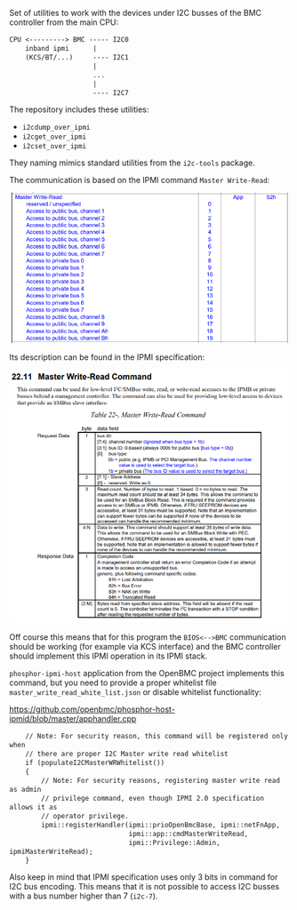 Set of utilities to work with the devices under I2C busses of the BMC controller from the main CPU:
```
CPU <---------> BMC ----- I2C0
    inband ipmi      |
    (KCS/BT/...)     ---- I2C1
                     |
                     ...
                     |
                     ---- I2C7
```

The repository includes these utilities:
- `i2cdump_over_ipmi`
- `i2cget_over_ipmi`
- `i2cset_over_ipmi`

They naming mimics standard utilities from the `i2c-tools` package.

The communication is based on the IPMI command `Master Write-Read`:

![ipmi1.png](ipmi1.png?raw=true "ipmi1")

Its description can be found in the IPMI specification:

![ipmi2.png](ipmi2.png?raw=true "ipmi2")

Off course this means that for this program the `BIOS<-->BMC` communication should be working (for example via KCS interface) and the BMC controller should implement this IPMI operation in its IPMI stack.

`phosphor-ipmi-host` application from the OpenBMC project implements this command, but you need to provide a proper whitelist file `master_write_read_white_list.json` or disable whitelist functionality:

https://github.com/openbmc/phosphor-host-ipmid/blob/master/apphandler.cpp
```
    // Note: For security reason, this command will be registered only when
    // there are proper I2C Master write read whitelist
    if (populateI2CMasterWRWhitelist())
    {
        // Note: For security reasons, registering master write read as admin
        // privilege command, even though IPMI 2.0 specification allows it as
        // operator privilege.
        ipmi::registerHandler(ipmi::prioOpenBmcBase, ipmi::netFnApp,
                              ipmi::app::cmdMasterWriteRead,
                              ipmi::Privilege::Admin, ipmiMasterWriteRead);
    }
```

Also keep in mind that IPMI specification uses only 3 bits in command for I2C bus encoding. This means that it is not possible to access I2C busses with a bus number higher than 7 (`i2c-7`).
